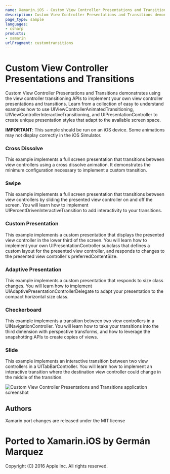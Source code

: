 ```yaml
---
name: Xamarin.iOS - Custom View Controller Presentations and Transitions
description: Custom View Controller Presentations and Transitions demonstrates using the view controller transitioning APIs to implement your own view...
page_type: sample
languages:
- csharp
products:
- xamarin
urlFragment: customtransitions
---
```

# Custom View Controller Presentations and Transitions

Custom View Controller Presentations and Transitions demonstrates using the view controller transitioning APIs to implement your own view controller presentations and transitions.  Learn from a collection of easy to understand examples how to use UIViewControllerAnimatedTransitioning, UIViewControllerInteractiveTransitioning, and UIPresentationController to create unique presentation styles that adapt to the available screen space.

**IMPORTANT**: This sample should be run on an iOS device. Some animations may not display correctly in the iOS Simulator.

### Cross Dissolve ###

This example implements a full screen presentation that transitions between view controllers using a cross dissolve animation.  It demonstrates the minimum configuration necessary to implement a custom transition.

### Swipe ###

This example implements a full screen presentation that transitions between view controllers by sliding the presented view controller on and off the screen.  You will learn how to implement UIPercentDrivenInteractiveTransition to add interactivity to your transitions.

### Custom Presentation ###

This example implements a custom presentation that displays the presented view controller in the lower third of the screen.  You will learn how to implement your own UIPresentationController subclass that defines a custom layout for the presented view controller, and responds to changes to the presented view controller's preferredContentSize.

### Adaptive Presentation ###

This example implements a custom presentation that responds to size class changes.  You will learn how to implement UIAdaptivePresentationControllerDelegate to adapt your presentation to the compact horizontal size class.

### Checkerboard ###

This example implements a transition between two view controllers in a UINavigationController.  You will learn how to take your transitions into the third dimension with perspective transforms, and how to leverage the snapshotting APIs to create copies of views.

### Slide ###

This example implements an interactive transition between two view controllers in a UITabBarController.  You will learn how to implement an interactive transition where the destination view controller could change in the middle of the transition.



![Custom View Controller Presentations and Transitions application screenshot](Screenshots/Screenshow_01.png "Custom View Controller Presentations and Transitions application screenshot")

## Authors

Xamarin port changes are released under the MIT license

# Ported to Xamarin.iOS by Germán Marquez
Copyright (C) 2016 Apple Inc. All rights reserved.
